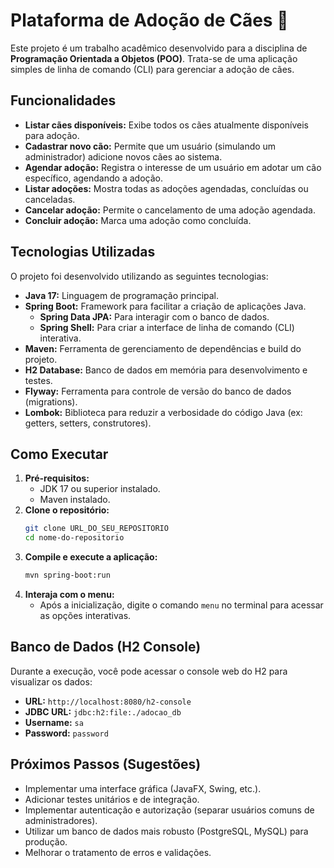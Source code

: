# Plataforma de Adoção de Cães 🐶

Este projeto é um trabalho acadêmico desenvolvido para a disciplina de **Programação Orientada a Objetos (POO)**. Trata-se de uma aplicação simples de linha de comando (CLI) para gerenciar a adoção de cães.

## Funcionalidades

*   **Listar cães disponíveis:** Exibe todos os cães atualmente disponíveis para adoção.
*   **Cadastrar novo cão:** Permite que um usuário (simulando um administrador) adicione novos cães ao sistema.
*   **Agendar adoção:** Registra o interesse de um usuário em adotar um cão específico, agendando a adoção.
*   **Listar adoções:** Mostra todas as adoções agendadas, concluídas ou canceladas.
*   **Cancelar adoção:** Permite o cancelamento de uma adoção agendada.
*   **Concluir adoção:** Marca uma adoção como concluída.

## Tecnologias Utilizadas

O projeto foi desenvolvido utilizando as seguintes tecnologias:

*   **Java 17:** Linguagem de programação principal.
*   **Spring Boot:** Framework para facilitar a criação de aplicações Java.
    *   **Spring Data JPA:** Para interagir com o banco de dados.
    *   **Spring Shell:** Para criar a interface de linha de comando (CLI) interativa.
*   **Maven:** Ferramenta de gerenciamento de dependências e build do projeto.
*   **H2 Database:** Banco de dados em memória para desenvolvimento e testes.
*   **Flyway:** Ferramenta para controle de versão do banco de dados (migrations).
*   **Lombok:** Biblioteca para reduzir a verbosidade do código Java (ex: getters, setters, construtores).

## Como Executar

1.  **Pré-requisitos:**
    *   JDK 17 ou superior instalado.
    *   Maven instalado.
2.  **Clone o repositório:**
    ```bash
    git clone URL_DO_SEU_REPOSITORIO
    cd nome-do-repositorio
    ```
3.  **Compile e execute a aplicação:**
    ```bash
    mvn spring-boot:run
    ```
4.  **Interaja com o menu:**
    *   Após a inicialização, digite o comando `menu` no terminal para acessar as opções interativas.

## Banco de Dados (H2 Console)

Durante a execução, você pode acessar o console web do H2 para visualizar os dados:

*   **URL:** `http://localhost:8080/h2-console`
*   **JDBC URL:** `jdbc:h2:file:./adocao_db`
*   **Username:** `sa`
*   **Password:** `password`

## Próximos Passos (Sugestões)

*   Implementar uma interface gráfica (JavaFX, Swing, etc.).
*   Adicionar testes unitários e de integração.
*   Implementar autenticação e autorização (separar usuários comuns de administradores).
*   Utilizar um banco de dados mais robusto (PostgreSQL, MySQL) para produção.
*   Melhorar o tratamento de erros e validações.
